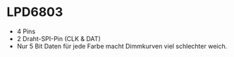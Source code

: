# LPD6803

  * 4 Pins
  * 2 Draht-SPI-Pin (CLK & DAT)
  * Nur 5 Bit Daten für jede Farbe macht Dimmkurven viel schlechter weich.